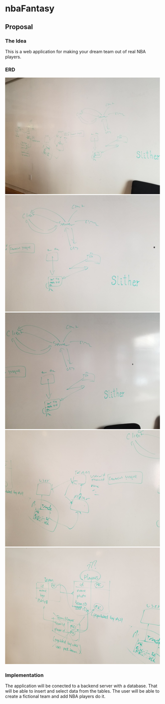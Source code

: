 # nbaFantasy

## Proposal

### The Idea

This is a web application for making your dream team out of real NBA players.

### ERD

![ERD1](images/erd1.jpg)
![ERD2](images/erd2.jpg)
![ERD3](images/erd3.jpg)
![ERD4](images/erd4.jpg)
![ERD5](images/erd5.jpg)

### Implementation

The application will be conected to a backend server with a database. That will be able to insert and select data from the tables.
The user will be able to create a fictional team and add NBA players do it.

